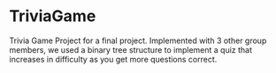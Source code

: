 # TriviaGame
Trivia Game Project for a final project. Implemented with 3 other group members, we used a binary tree structure to implement a quiz that increases in difficulty as you get more questions correct. 
